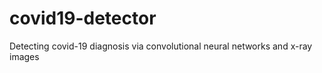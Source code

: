 # covid19-detector
Detecting covid-19 diagnosis via convolutional neural networks and x-ray images 
